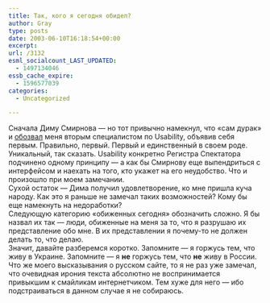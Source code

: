 ```yaml
---
title: Так, кого я сегодня обидел?
author: Gray
type: posts
date: 2003-06-10T16:18:54+00:00
excerpt:
url: /3132
esml_socialcount_LAST_UPDATED:
  - 1497134046
essb_cache_expire:
  - 1596577039
categories:
  - Uncategorized

---
```








Сначала Диму Смирнова &#8212; но тот привычно намекнул, что &#171;сам дурак&#187; и <a href="http://register.spectator.ru/10.06.2003/3" target="_blank">обозвал</a> меня вторым специалистом по Usability, объявив себя первым. Правильно, первый. Первый и единственный в своем роде. Уникальный, так сказать. Usability конкретно Регистра Спектатора подчинено одному принципу &#8212; а как бы Смирнову еще выпендриться с интерфейсом и наехать на того, кто укажет на его неудобство. Что и произошло при моем замечании.  
Сухой остаток &#8212; Дима получил удовлетворение, ко мне пришла куча народу. Как это я раньше не замечал таких возможностей? Кому бы еще намекнуть на недоработки?  
Следующую категорию &#171;обиженных сегодня&#187; обозначить сложно. Я бы назвал их так &#8212; люди, обиженные на меня за то, что я разрушаю их представление обо мне. В их представлении я почему-то не должен делать то, что делаю.  
Значит, давайте разберемся коротко. Запомните &#8212; я горжусь тем, что живу в Украине. Запомните &#8212; я **не** горжусь тем, что **не** живу в России. Что же моего высказывания о русском сайте, то я не раз уже замечал, что очевидная ирония текста абсолютно не воспринимается привыкшим к смайликам интернетчиком. Тем хуже для него &#8212; ибо подстраиваться в данном случае я не собираюсь.